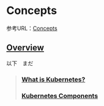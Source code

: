 # Concepts

参考URL：[Concepts](https://kubernetes.io/docs/concepts/)

## [Overview](0100overview.md)

以下　まだ

> ### [What is Kubernetes?]()
> ### [Kubernetes Components]()


